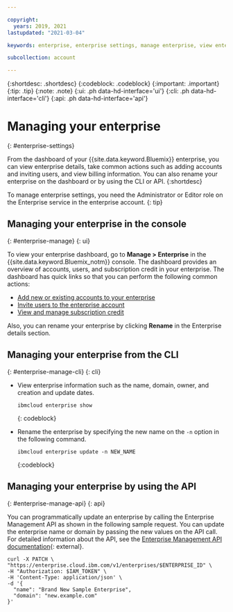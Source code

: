 ```yaml
---

copyright:
  years: 2019, 2021
lastupdated: "2021-03-04"

keywords: enterprise, enterprise settings, manage enterprise, view enterprise, rename enterprise

subcollection: account

---
```


{:shortdesc: .shortdesc}
{:codeblock: .codeblock}
{:important: .important}
{:tip: .tip}
{:note: .note}
{:ui: .ph data-hd-interface='ui'}
{:cli: .ph data-hd-interface='cli'}
{:api: .ph data-hd-interface='api'}

# Managing your enterprise
{: #enterprise-settings}

From the dashboard of your {{site.data.keyword.Bluemix}} enterprise, you can view enterprise details, take common actions such as adding accounts and inviting users, and view billing information. You can also rename your enterprise on the dashboard or by using the CLI or API.
{:shortdesc}

To manage enterprise settings, you need the Administrator or Editor role on the Enterprise service in the enterprise account.
{: tip}

## Managing your enterprise in the console
{: #enterprise-manage}
{: ui}

To view your enterprise dashboard, go to **Manage > Enterprise** in the {{site.data.keyword.Bluemix_notm}} console. The dashboard provides an overview of accounts, users, and subscription credit in your enterprise. The dashboard has quick links so that you can perform the following common actions:
   * [Add new or existing accounts to your enterprise](/docs/account?topic=account-enterprise-add)
   * [Invite users to the enterprise account](/docs/account?topic=account-iamuserinv)
   * [View and manage subscription credit](/docs/billing-usage?topic=billing-usage-subscriptions)

Also, you can rename your enterprise by clicking **Rename** in the Enterprise details section.

## Managing your enterprise from the CLI
{: #enterprise-manage-cli}
{: cli}

* View enterprise information such as the name, domain, owner, and creation and update dates.

  ```
  ibmcloud enterprise show
  ```
  {: codeblock}
* Rename the enterprise by specifying the new name on the `-n` option in the following command.

   ```
   ibmcloud enterprise update -n NEW_NAME
   ```
   {:codeblock}

## Managing your enterprise by using the API
{: #enterprise-manage-api}
{: api}

You can programmatically update an enterprise by calling the Enterprise Management API as shown in the following sample request. You can update the enterprise name or domain by passing the new values on the API call. For detailed information about the API, see the [Enterprise Management API documentation](https://{DomainName}/apidocs/enterprise-apis/enterprise#update-an-enterprise){: external}.

```
curl -X PATCH \
"https://enterprise.cloud.ibm.com/v1/enterprises/$ENTERPRISE_ID" \
-H "Authorization: $IAM_TOKEN" \
-H 'Content-Type: application/json' \
-d '{
  "name": "Brand New Sample Enterprise",
  "domain": "new.example.com"
}'
```
